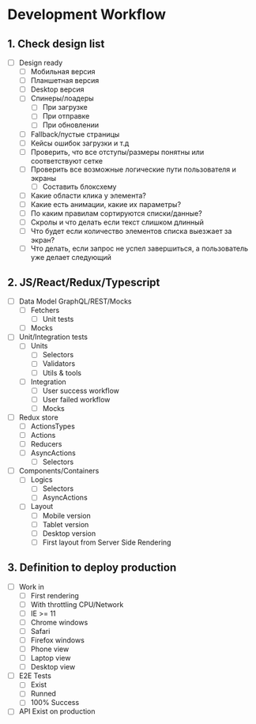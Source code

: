 # Development Workflow

## 1. Check design list
- [ ] Design ready
    - [ ] Мобильная версия
    - [ ] Планшетная версия
    - [ ] Desktop версия
    - [ ] Спинеры/лоадеры
        - [ ] При загрузке
        - [ ] При отправке
        - [ ] При обновлении
    - [ ] Fallback/пустые страницы
    - [ ] Кейсы ошибок загрузки и т.д
    - [ ] Проверить, что все отступы/размеры понятны или соответствуют сетке
    - [ ] Проверить все возможные логические пути пользователя и экраны
        - [ ] Составить блоксхему
    - [ ] Какие области клика у элемента?
    - [ ] Какие есть анимации, какие их параметры?
    - [ ] По каким правилам сортируются списки/данные?
    - [ ] Скролы и что делать если текст слишком длинный
    - [ ] Что будет если количество элементов списка выезжает за экран?
    - [ ] Что делать, если запрос не успел завершиться, а пользователь уже делает следующий

## 2. JS/React/Redux/Typescript
- [ ] Data Model GraphQL/REST/Mocks
  - [ ] Fetchers
    - [ ] Unit tests
  - [ ] Mocks
- [ ] Unit/Integration tests
  - [ ] Units
    - [ ] Selectors
    - [ ] Validators
    - [ ] Utils & tools
  - [ ] Integration
    - [ ] User success workflow
    - [ ] User failed workflow
    - [ ] Mocks
- [ ] Redux store
  - [ ] ActionsTypes
  - [ ] Actions
  - [ ] Reducers
  - [ ] AsyncActions
    - [ ] Selectors
- [ ] Components/Containers
  - [ ] Logics
    - [ ] Selectors
    - [ ] AsyncActions
  - [ ] Layout
    - [ ] Mobile version
    - [ ] Tablet version
    - [ ] Desktop version
    - [ ] First layout from Server Side Rendering

## 3. Definition to deploy production
- [ ] Work in
  - [ ] First rendering
  - [ ] With throttling CPU/Network
  - [ ] IE >= 11
  - [ ] Chrome windows
  - [ ] Safari
  - [ ] Firefox windows
  - [ ] Phone view
  - [ ] Laptop view
  - [ ] Desktop view
- [ ] E2E Tests
  - [ ] Exist
  - [ ] Runned
  - [ ] 100% Success
- [ ] API Exist on production
